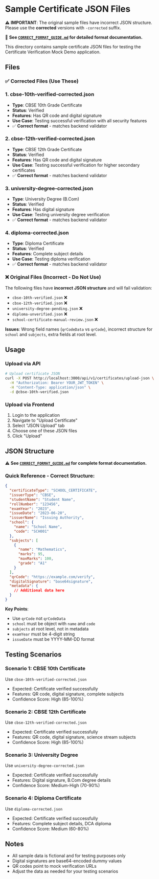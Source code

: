 # Sample Certificate JSON Files

⚠️ **IMPORTANT**: The original sample files have incorrect JSON structure. Please use the **corrected** versions with `-corrected` suffix.

📖 **See [`CORRECT_FORMAT_GUIDE.md`](CORRECT_FORMAT_GUIDE.md) for detailed format documentation.**

This directory contains sample certificate JSON files for testing the Certificate Verification Mock Demo application.

## Files

### ✅ Corrected Files (Use These)

### 1. cbse-10th-verified-corrected.json
- **Type**: CBSE 10th Grade Certificate
- **Status**: Verified
- **Features**: Has QR code and digital signature
- **Use Case**: Testing successful verification with all security features
- ✅ **Correct format** - matches backend validator

### 2. cbse-12th-verified-corrected.json
- **Type**: CBSE 12th Grade Certificate
- **Status**: Verified
- **Features**: Has QR code and digital signature
- **Use Case**: Testing successful verification for higher secondary certificates
- ✅ **Correct format** - matches backend validator

### 3. university-degree-corrected.json
- **Type**: University Degree (B.Com)
- **Status**: Verified
- **Features**: Has digital signature
- **Use Case**: Testing university degree verification
- ✅ **Correct format** - matches backend validator

### 4. diploma-corrected.json
- **Type**: Diploma Certificate
- **Status**: Verified
- **Features**: Complete subject details
- **Use Case**: Testing diploma verification
- ✅ **Correct format** - matches backend validator

### ❌ Original Files (Incorrect - Do Not Use)

The following files have **incorrect JSON structure** and will fail validation:
- `cbse-10th-verified.json` ❌
- `cbse-12th-verified.json` ❌
- `university-degree-pending.json` ❌
- `diploma-unverified.json` ❌
- `school-certificate-manual-review.json` ❌

**Issues**: Wrong field names (`qrCodeData` vs `qrCode`), incorrect structure for `school` and `subjects`, extra fields at root level.

## Usage

### Upload via API

```bash
# Upload certificate JSON
curl -X POST http://localhost:3000/api/v1/certificates/upload-json \
  -H "Authorization: Bearer YOUR_JWT_TOKEN" \
  -H "Content-Type: application/json" \
  -d @cbse-10th-verified.json
```

### Upload via Frontend

1. Login to the application
2. Navigate to "Upload Certificate"
3. Select "JSON Upload" tab
4. Choose one of these JSON files
5. Click "Upload"

## JSON Structure

⚠️ **See [`CORRECT_FORMAT_GUIDE.md`](CORRECT_FORMAT_GUIDE.md) for complete format documentation.**

### Quick Reference - Correct Structure:

```json
{
  "certificateType": "SCHOOL_CERTIFICATE",
  "issuerType": "CBSE",
  "studentName": "Student Name",
  "rollNumber": "123456",
  "examYear": "2023",
  "issueDate": "2023-06-20",
  "issuerName": "Issuing Authority",
  "school": {
    "name": "School Name",
    "code": "SCH001"
  },
  "subjects": [
    {
      "name": "Mathematics",
      "marks": 95,
      "maxMarks": 100,
      "grade": "A1"
    }
  ],
  "qrCode": "https://example.com/verify",
  "digitalSignature": "base64signature",
  "metadata": {
    // Additional data here
  }
}
```

**Key Points**:
- Use `qrCode` not `qrCodeData`
- `school` must be object with `name` and `code`
- `subjects` at root level, not in metadata
- `examYear` must be 4-digit string
- `issueDate` must be YYYY-MM-DD format

## Testing Scenarios

### Scenario 1: CBSE 10th Certificate
Use `cbse-10th-verified-corrected.json`
- Expected: Certificate verified successfully
- Features: QR code, digital signature, complete subjects
- Confidence Score: High (85-100%)

### Scenario 2: CBSE 12th Certificate
Use `cbse-12th-verified-corrected.json`
- Expected: Certificate verified successfully
- Features: QR code, digital signature, science stream subjects
- Confidence Score: High (85-100%)

### Scenario 3: University Degree
Use `university-degree-corrected.json`
- Expected: Certificate verified successfully
- Features: Digital signature, B.Com degree details
- Confidence Score: Medium-High (70-90%)

### Scenario 4: Diploma Certificate
Use `diploma-corrected.json`
- Expected: Certificate verified successfully
- Features: Complete subject details, DCA diploma
- Confidence Score: Medium (60-80%)

## Notes

- All sample data is fictional and for testing purposes only
- Digital signatures are base64-encoded dummy values
- QR codes point to mock verification URLs
- Adjust the data as needed for your testing scenarios